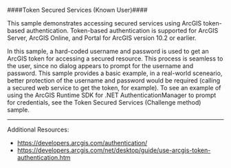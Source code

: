 ####Token Secured Services (Known User)####

This sample demonstrates accessing secured services using ArcGIS token-based authentication. 
Token-based authentication is supported for ArcGIS Server, ArcGIS Online, and Portal for ArcGIS version 10.2 or earlier. 

In this sample, a hard-coded username and password is used to get an ArcGIS token for accessing a secured resource. 
This process is seamless to the user, since no dialog appears to prompt for the username and password. This sample provides a basic example, in a real-world sceneario, better 
protection of the username and password would be required (calling a secured web service to get the token, for example).
To see an example of using the ArcGIS Runtime SDK for .NET AuthenticationManager to prompt for credentials, see the Token Secured Services (Challenge method) sample. 

--------------------

Additional Resources:    
 - https://developers.arcgis.com/authentication/    
 - https://developers.arcgis.com/net/desktop/guide/use-arcgis-token-authentication.htm
